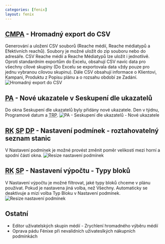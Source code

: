 ```yaml
---
categories: [fenix]
layout: fenix
---
```

## <abbr title="Cross mediální post analýza">CMPA</abbr> - Hromadný export do CSV
Generování a uložení CSV souborů (Reache médií, Reache médiatypů a Efektivních reachů). Soubory je možné uložit do zip souboru nebo do adresáře. CSV Reache médií a Reache Médiatypů lze uložit i jednotlivě. Oproti standardním exportům do Excelu, obsahují CSV navíc data pro všechny cílové skupiny (Do Excelu se exportovala data vždy pouze pro jednu vybranou cílovou skupinu). Dále CSV obsahují informace o Klientovi, Kampani, Produktu z Popisu plánu a o rozsahu období ze Zadání.
![Hromadný export do CSV]({{site.url}}/data/csv_batch_export.png)

## <abbr title="Post analýza">PA</abbr> - Nové ukazatele v Seskupení dle ukazatelů 
Do okna Seskupení dle ukazatelů byly přidány nové ukazatele. Den v týdnu, Programové datum a <abbr title="Target Rating Point">TRP</abbr>.
![PA - Seskupení dle ukazatelů - Nové ukazatele]({{site.url}}/data/pa_seskupeni_dle_ukazatelu_nove_ukazatele.png)

## <abbr title="Reachové křivky">RK</abbr> <abbr title="Strategický plán">SP</abbr> <abbr title="Detailní plán">DP</abbr> - Nastavení podmínek - roztahovatelný seznam stanic
V Nastavení podmínek je možné provést změnit poměr velikostí mezi horní a spodní částí okna.
![Resize nastavení podmínek]({{site.url}}/data/nastaveni_podminek_resize.gif)

## <abbr title="Reachové křivky">RK</abbr> <abbr title="Strategický plán">SP</abbr> - Nastavení výpočtu - Typy bloků
V Nastavení výpočtu je možné filtrovat, jaké typy bloků chceme v plánu používat. Pokud je nastavena jiná volba, než Všechny. Automaticky se deaktivuje a mizí volba Typ Bloku v Nastavení podmínek.<br>
![Resize nastavení podmínek]({{site.url}}/data/nastaveni_vypoctu_typy_bloku.png)

## Ostatní
<ul>
    <li>Editor uživatelských skupin médií - Zrychlení hromadného výběru médií</li>
    <li>Oprava pádu Fénixe při nevalidních uživateslkých nákupních podmínkách</li>
</ul>